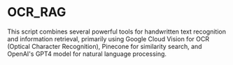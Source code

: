 # OCR_RAG
 This script combines several powerful tools for handwritten text recognition and information retrieval, primarily using Google Cloud Vision for OCR (Optical Character Recognition), Pinecone for similarity search, and OpenAI's GPT4 model for natural language processing.
